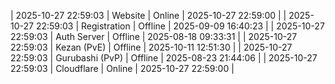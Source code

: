 | 2025-10-27 22:59:03 | Website | Online | 2025-10-27 22:59:00 |
| 2025-10-27 22:59:03 | Registration | Offline | 2025-09-09 16:40:23 |
| 2025-10-27 22:59:03 | Auth Server | Offline | 2025-08-18 09:33:31 |
| 2025-10-27 22:59:03 | Kezan (PvE) | Offline | 2025-10-11 12:51:30 |
| 2025-10-27 22:59:03 | Gurubashi (PvP) | Offline | 2025-08-23 21:44:06 |
| 2025-10-27 22:59:03 | Cloudflare | Online | 2025-10-27 22:59:00 |
